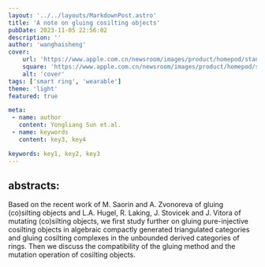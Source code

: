 ```yaml
---
layout: '../../layouts/MarkdownPost.astro'
title: 'A note on gluing cosilting objects'
pubDate: 2023-11-05 22:56:02
description: ''
author: 'wanghaisheng'
cover:
    url: 'https://www.apple.com.cn/newsroom/images/product/homepod/standard/Apple-HomePod-hero-230118_big.jpg.large_2x.jpg'
    square: 'https://www.apple.com.cn/newsroom/images/product/homepod/standard/Apple-HomePod-hero-230118_big.jpg.large_2x.jpg'
    alt: 'cover'
tags: ['smart ring', 'wearable'] 
theme: 'light'
featured: true

meta:
 - name: author
   content: Yongliang Sun et.al.
 - name: keywords
   content: key3, key4

keywords: key1, key2, key3
---
```


## abstracts:
Based on the recent work of M. Saorin and A. Zvonoreva of gluing (co)silting objects and L.A. Hugel, R. Laking, J. Stovicek and J. Vitora of mutating (co)silting objects, we first study further on gluing pure-injective cosilting objects in algebraic compactly generated triangulated categories and gluing cosilting complexes in the unbounded derived categories of rings. Then we discuss the compatibility of the gluing method and the mutation operation of cosilting objects.
